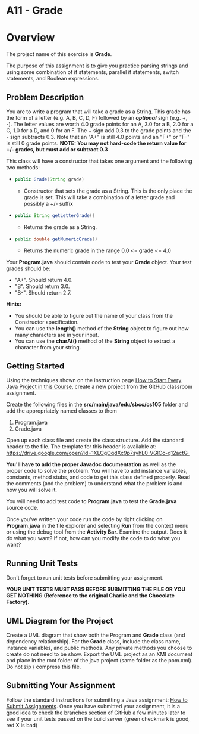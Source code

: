 # A11 - Grade

# Overview

The project name of this exercise is **Grade**.

The purpose of this assignment is to give you practice parsing strings and using some combination of if statements, parallel if statements, switch statements, and Boolean expressions.

## Problem Description

You are to write a program that will take a grade as a String. This grade has the form of a letter (e.g. A, B, C, D, F) followed by an ***optional*** sign (e.g. +, -). The letter values are worth 4.0 grade points for an A, 3.0 for a B, 2.0 for a C, 1.0 for a D, and 0 for an F. The + sign add 0.3 to the grade points and the - sign subtracts 0.3. Note that an "A+" is still 4.0 points and an "F+" or "F-" is still 0 grade points.  **NOTE: You may not hard-code the return value for +/- grades, but must add or subtract 0.3**

This class will have a constructor that takes one argument and the following two methods:

- ```java
  public Grade(String grade)
  ```

  - Constructor that sets the grade as a String. This is the only place the grade is set. This will take a combination of a letter grade and possibly a +/- suffix

- ```java
  public String getLetterGrade()
  ```

   - Returns the grade as a String.

- ```java
  public double getNumericGrade()
  ```

   - Returns the numeric grade in the range 0.0 <= grade <= 4.0

Your **Program.java** should contain code to test your **Grade** object. Your test grades should be:

- "A+". Should return 4.0.
- "B". Should return 3.0.
- "B-". Should return 2.7.

**Hints:**

- You should be able to figure out the name of your class from the Constructor specification.
- You can use the **length()** method of the **String** object to figure out how many characters are in your input.
- You can use the **charAt()** method of the **String** object to extract a character from your string.

## Getting Started

Using the techniques shown on the instruction page [How to Start Every Java Project in this Course](https://canvas.sbcc.edu/courses/25771/modules/items/760779), create a new project from the GitHub classroom assignment.

Create the following files in the **src/main/java/edu/sbcc/cs105** folder and add the appropriately named classes to them

1. Program.java
2. Grade.java

Open up each class file and create the class structure. Add the standard header to the file.  The template for this header is available at: https://drive.google.com/open?id=1XLCgOqdXc9p7syhL0-VGlCc-q12actG-

**You'll have to add the proper Javadoc documentation** as well as the proper code to solve the problem. You will have to add instance variables, constants, method stubs, and code to get this class defined properly. Read the comments (and the problem) to understand what the problem is and how you will solve it.  

You will need to add test code to **Program.java** to test the **Grade.java** source code. 

Once you've written your code run the code by right clicking on **Program.java** in the file explorer and selecting **Run** from the context menu or using the debug tool from the **Activity Bar**. Examine the output. Does it do what you want? If not, how can you modify the code to do what you want?

## Running Unit Tests

Don't forget to run unit tests before submitting your assignment.

**YOUR UNIT TESTS MUST PASS BEFORE SUBMITTING THE FILE OR YOU GET NOTHING (Reference to the original Charlie and the Chocolate Factory).**

## UML Diagram for the Project

Create a UML diagram that show both the Program and **Grade** class (and dependency relationship). For the **Grade** class, include the class name, instance variables, and public methods. Any private methods you choose to create do not need to be show. Export the UML project as an XMI document and place in the root folder of the java project (same folder as the pom.xml). Do not zip / compress this file.

## Submitting Your Assignment

Follow the standard instructions for submitting a Java assignment: [How to Submit Assignments](https://canvas.sbcc.edu/courses/25771/pages/how-to-submit-assignments-new?module_item_id=761292). Once you have submitted your assignment, it is a good idea to check the branches section of GitHub a few minutes later to see if your unit tests passed on the build server (green checkmark is good, red X is bad)